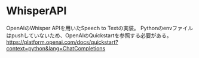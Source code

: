 # WhisperAPI
OpenAIのWhisper APIを用いたSpeech to Textの実装。
Pythonのenvファイルはpushしていないため、OpenAIのQuickstartを参照する必要がある。
<https://platform.openai.com/docs/quickstart?context=python&lang=ChatCompletions>
